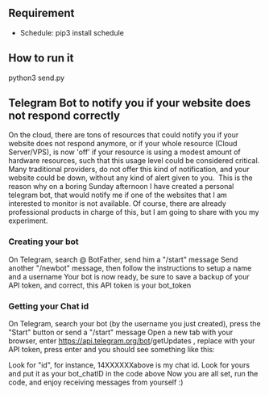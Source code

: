 ## Requirement
* Schedule: pip3 install schedule

## How to run it
python3 send.py

## Telegram Bot to notify you if your website does not respond correctly

On the cloud, there are tons of resources that could notify you if your website does not respond anymore, or if your whole resource (Cloud Server/VPS), is now 'off' if your resource is using a modest amount of hardware resources, such that this usage level could be considered critical.
Many traditional providers, do not offer this kind of notification, and your website could be down, without any kind of alert given to you. 
This is the reason why on a boring Sunday afternoon I have created a personal telegram bot, that would notify me if one of the websites that I am interested to monitor is not available. Of course, there are already professional products in charge of this, but I am going to share with you my experiment. 

### Creating your bot
On Telegram, search @ BotFather, send him a "/start" message
Send another "/newbot" message, then follow the instructions to setup a name and a username
Your bot is now ready, be sure to save a backup of your API token, and correct, this API token is your bot_token

### Getting your Chat id
On Telegram, search your bot (by the username you just created), press the "Start" button or send a "/start" message
Open a new tab with your browser, enter https://api.telegram.org/bot<yourtoken>/getUpdates , replace <yourtoken> with your API token, press enter and you should see something like this:

Look for "id", for instance, 14XXXXXXabove is my chat id. Look for yours and put it as your bot_chatID in the code above
Now you are all set, run the code, and enjoy receiving messages from yourself :)
